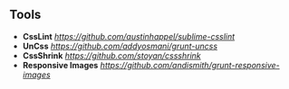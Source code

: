 ##  Tools

- **CssLint** _https://github.com/austinhappel/sublime-csslint_
- **UnCss** _https://github.com/addyosmani/grunt-uncss_
- **CssShrink** _https://github.com/stoyan/cssshrink_
- **Responsive Images** _https://github.com/andismith/grunt-responsive-images_
